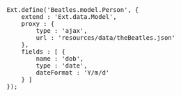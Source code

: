 <pre class="runnable readonly">
Ext.define('Beatles.model.Person', {
    extend : 'Ext.data.Model',
    proxy : {
        type : 'ajax',
        url : 'resources/data/theBeatles.json'
    },
    fields : [ {
        name : 'dob',
        type : 'date',
        dateFormat : 'Y/m/d'
    } ]
});
</pre>